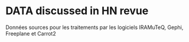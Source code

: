 # DATA discussed in HN revue
 Données sources pour les traitements par les logiciels IRAMuTeQ, Gephi, Freeplane et Carrot2
